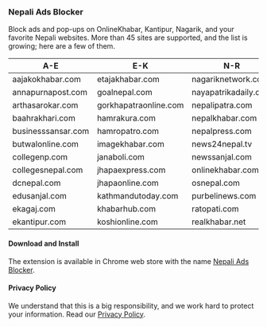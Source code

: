 ### Nepali Ads Blocker
Block ads and pop-ups on OnlineKhabar, Kantipur, Nagarik, and your favorite Nepali websites. More than 45 sites are supported, and the list is growing; here are a few of them.

|A-E               |E-K                  |N-R                 |R-Z                |
|------------------|---------------------|--------------------|-------------------|
|aajakokhabar.com  |etajakhabar.com      |nagariknetwork.com  |recentnepal.com    |
|annapurnapost.com |goalnepal.com        |nayapatrikadaily.com|sahityapost.com    |
|arthasarokar.com  |gorkhapatraonline.com|nepalipatra.com     |sancharkendra.com  |
|baahrakhari.com   |hamrakura.com        |nepalkhabar.com     |setopati.com       |
|businesssansar.com|hamropatro.com       |nepalpress.com      |sharesansar.com    |
|butwalonline.com  |imagekhabar.com      |news24nepal.tv      |sunaulonepal.com   |
|collegenp.com     |janaboli.com         |newssanjal.com      |swasthyakhabar.com |
|collegesnepal.com |jhapaexpress.com     |onlinekhabar.com    |techpana.com       |
|dcnepal.com       |jhapaonline.com      |osnepal.com         |thahakhabar.com    |
|edusanjal.com     |kathmandutoday.com   |purbelinews.com     |himalkhabar.com    |
|ekagaj.com        |khabarhub.com        |ratopati.com        |purwanchaldaily.com|
|ekantipur.com     |koshionline.com      |realkhabar.net      |sidhamedia.com     |

#### Download and Install
The extension is available in Chrome web store with the name [Nepali Ads Blocker].

#### Privacy Policy
We understand that this is a big responsibility, and we work hard to protect your information. Read our [Privacy Policy](privacy.md).

[Nepali Ads Blocker]: https://chrome.google.com/webstore/detail/nepaliadblock/leimohpohkghkhednlifdlejcnhappio
